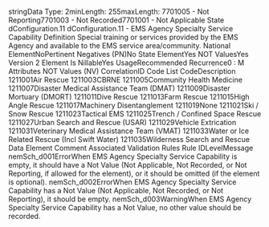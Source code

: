 

stringData Type: 2minLength: 255maxLength: 
7701005 - Not Reporting7701003 - Not Recorded7701001 - Not Applicable
State
dConfiguration.11
dConfiguration.11 - EMS Agency Specialty Service Capability
Definition
Special training or services provided by the EMS Agency and available to the EMS service area/community.
National ElementNoPertinent Negatives (PN)No
State ElementYes
NOT ValuesYes
Version 2 Element
Is NillableYes
UsageRecommended
Recurrence0 : M
Attributes
NOT Values (NV)
CorrelationID
Code List
CodeDescription
1211001Air Rescue
1211003CBRNE
1211005Community Health Medicine
1211007Disaster Medical Assistance Team (DMAT)
1211009Disaster Mortuary (DMORT)
1211011Dive Rescue
1211013Farm Rescue
1211015High Angle Rescue
1211017Machinery Disentanglement
1211019None
1211021Ski / Snow Rescue
1211023Tactical EMS
1211025Trench / Confined Space Rescue
1211027Urban Search and Rescue (USAR)
1211029Vehicle Extrication
1211031Veterinary Medical Assistance Team (VMAT)
1211033Water or Ice Related Rescue (Incl Swift Water)
1211035Wilderness Search and Rescue
Data Element Comment
Associated Validation Rules
Rule IDLevelMessage
nemSch_d001ErrorWhen EMS Agency Specialty Service Capability is empty, it should have a Not Value (Not
Applicable, Not Recorded, or Not Reporting, if allowed for the element), or it should be omitted
(if the element is optional).
nemSch_d002ErrorWhen EMS Agency Specialty Service Capability has a Not Value (Not Applicable, Not Recorded,
or Not Reporting), it should be empty.
nemSch_d003WarningWhen EMS Agency Specialty Service Capability has a Not Value, no other value should be
recorded.
